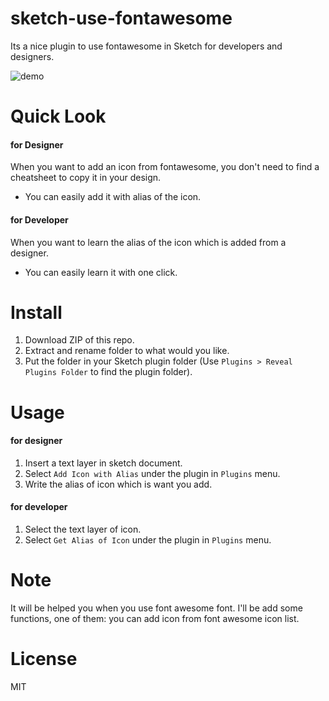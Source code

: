 sketch-use-fontawesome
=================

Its a nice plugin to use fontawesome in Sketch for developers and designers.

![demo][demo-image]

# Quick Look

#### for Designer
When you want to add an icon from fontawesome, you don't need to find a cheatsheet to copy it in your design. 
- You can easily add it with alias of the icon.

#### for Developer
When you want to learn the alias of the icon which is added from a designer.
- You can easily learn it with one click.

# Install

1. Download ZIP of this repo.
2. Extract and rename folder to what would you like.
3. Put the folder in your Sketch plugin folder (Use `Plugins > Reveal Plugins Folder` to find the plugin folder).

# Usage

#### for designer

1. Insert a text layer in sketch document.
2. Select `Add Icon with Alias` under the plugin in `Plugins` menu.
3. Write the alias of icon which is want you add.

#### for developer

1. Select the text layer of icon.
2. Select `Get Alias of Icon` under the plugin in `Plugins` menu.

# Note

It will be helped you when you use font awesome font. I'll be add some functions, one of them: you can add icon from font awesome icon list.

# License

MIT

[demo-image]: http://i.imgur.com/7Hbgdc2.gif
